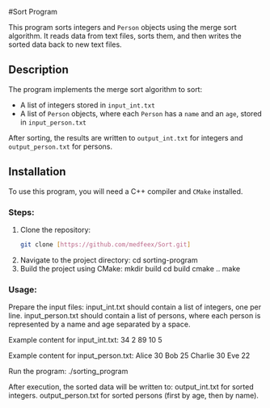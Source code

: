#Sort Program

This program sorts integers and `Person` objects using the merge sort algorithm. It reads data from text files, sorts them, and then writes the sorted data back to new text files.

## Description

The program implements the merge sort algorithm to sort:
- A list of integers stored in `input_int.txt`
- A list of `Person` objects, where each `Person` has a `name` and an `age`, stored in `input_person.txt`

After sorting, the results are written to `output_int.txt` for integers and `output_person.txt` for persons.

## Installation

To use this program, you will need a C++ compiler and `CMake` installed.

### Steps:

1. Clone the repository:
   ```bash
   git clone [https://github.com/medfeex/Sort.git]
2. Navigate to the project directory:
   cd sorting-program
3. Build the project using CMake: 
   mkdir build
   cd build
   cmake ..
   make
   
### Usage:

Prepare the input files:
input_int.txt should contain a list of integers, one per line.
input_person.txt should contain a list of persons, where each person is represented by a name and age separated by a space.

Example content for input_int.txt:
34
2
89
10
5

Example content for input_person.txt:
Alice 30
Bob 25
Charlie 30
Eve 22

Run the program:
./sorting_program

After execution, the sorted data will be written to:
output_int.txt for sorted integers.
output_person.txt for sorted persons (first by age, then by name).
